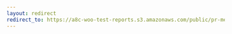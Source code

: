 ```yaml
---
layout: redirect
redirect_to: https://a8c-woo-test-reports.s3.amazonaws.com/public/pr-merge/45235/api/index.html
---
```

